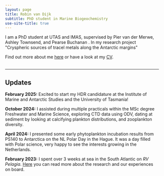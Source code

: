 ```yaml
---
layout: page
title: Robin van Dijk
subtitle: PhD student in Marine Biogeochemistry
use-site-title: true
---
```


I am a PhD student at UTAS and IMAS, supervised by Pier van der Merwe, Ashley Townsend, and Pearse Buchanan . In my research project "Cryspheric sources of tracel metals along the Antarctic margins"

Find out more about me [here](/aboutme.md) or have a look at my [CV](/cv.html).  
&nbsp;   


<hr style="height:2px;border-width:0;color:gray;background-color:gray">

## Updates
**February 2025:** Excited to start my HDR candidature at the Institute of Marine and Antarctic Studies and the University of Tasmania!

**October 2024:** I assisted during multiple practicals within the MSc degree Freshwater and Marine Science, exploring CTD data using ODV, dating at sediment by looking at calcifying plankton distributions, and zooplankton diversity.

**April 2024:** I presented some early phytoplankton incubation results from PS140 to Antarctica on the NL Polar Day in the Hague. It was a day filled with Polar science, very happy to see the interests growing in the Netherlands.

**February 2023:**  I spent over 3 weeks at sea in the South Atlantic on *RV Pelagia*. [Here](https://www.nioz.nl/en/blog/64pe513-blog-the-beyond-expedition) you can read more about the research and our experiences on board.
